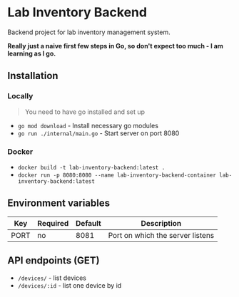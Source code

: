 # Lab Inventory Backend

Backend project for lab inventory management system. 

**Really just a naive first few steps in Go, so don't expect too much - I am learning as I go.**

## Installation

### Locally
> You need to have go installed and set up
- `go mod download` - Install necessary go modules
- `go run ./internal/main.go` - Start server on port 8080

### Docker
- `docker build -t lab-inventory-backend:latest .`
- `docker run -p 8080:8080 --name lab-inventory-backend-container lab-inventory-backend:latest`

## Environment variables

| Key  | Required | Default | Description                      |
|------|----------|---------|----------------------------------|
| PORT | no       | 8081    | Port on which the server listens |

## API endpoints (GET)

- `/devices/` - list devices
- `/devices/:id` - list one device by id
